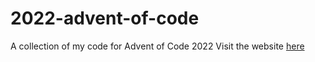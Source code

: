 # 2022-advent-of-code
A collection of my code for Advent of Code 2022
Visit the website [here](https://adventofcode.com/2022)
